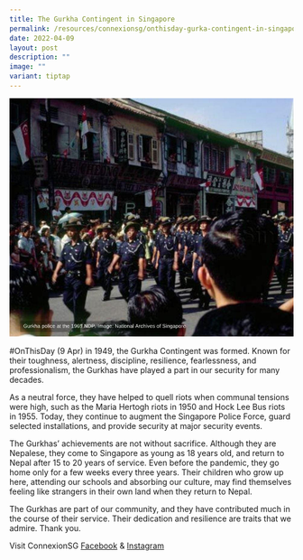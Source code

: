 ```yaml
---
title: The Gurkha Contingent in Singapore
permalink: /resources/connexionsg/onthisday-gurka-contingent-in-singapore/
date: 2022-04-09
layout: post
description: ""
image: ""
variant: tiptap
---
```

![](/images/gurkas%20contingent.jpg)

#OnThisDay (9 Apr) in 1949, the Gurkha Contingent was formed. Known for their toughness, alertness, discipline, resilience, fearlessness, and professionalism, the Gurkhas have played a part in our security for many decades.

As a neutral force, they have helped to quell riots when communal tensions were high, such as the Maria Hertogh riots in 1950 and Hock Lee Bus riots in 1955. Today, they continue to augment the Singapore Police Force, guard selected installations, and provide security at major security events.

The Gurkhas’ achievements are not without sacrifice. Although they are Nepalese, they come to Singapore as young as 18 years old, and return to Nepal after 15 to 20 years of service. Even before the pandemic, they go home only for a few weeks every three years. Their children who grow up here, attending our schools and absorbing our culture, may find themselves feeling like strangers in their own land when they return to Nepal.

The Gurkhas are part of our community, and they have contributed much in the course of their service. Their dedication and resilience are traits that we admire. Thank you.

Visit ConnexionSG [Facebook](https://www.facebook.com/ConnexionSG) & [Instagram](https://www.instagram.com/connexionsg/)
